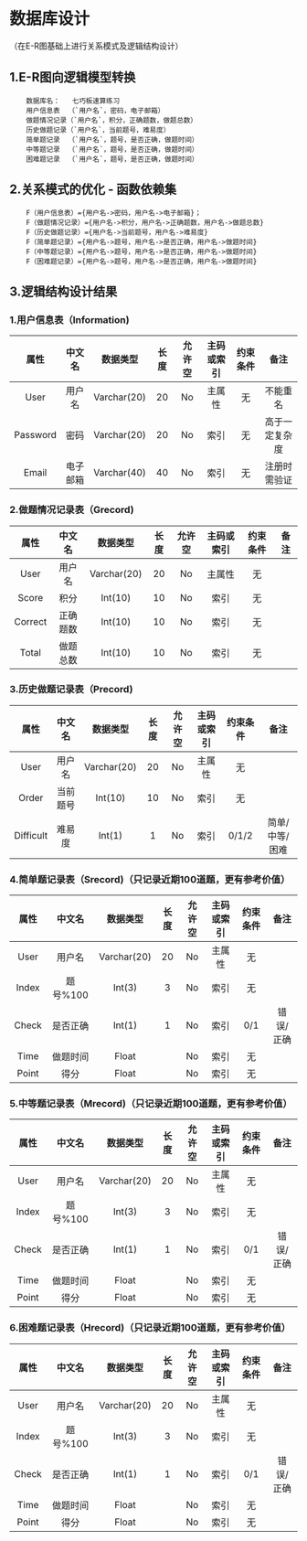 # 数据库设计
（在E-R图基础上进行关系模式及逻辑结构设计）

## 1.E-R图向逻辑模型转换
        数据库名：   七巧板速算练习
        用户信息表  （`用户名`，密码，电子邮箱）
        做题情况记录（`用户名`，积分，正确题数，做题总数）
        历史做题记录（`用户名`，当前题号，难易度）
        简单题记录  （`用户名`，题号，是否正确，做题时间）
        中等题记录  （`用户名`，题号，是否正确，做题时间）
        困难题记录  （`用户名`，题号，是否正确，做题时间）

## 2.关系模式的优化 - 函数依赖集
        F（用户信息表）={用户名->密码，用户名->电子邮箱}；
        F（做题情况记录）={用户名->积分，用户名->正确题数，用户名->做题总数}
        F（历史做题记录）={用户名->当前题号，用户名->难易度}
        F（简单题记录）={用户名->题号，用户名->是否正确，用户名->做题时间}
        F（中等题记录）={用户名->题号，用户名->是否正确，用户名->做题时间}
        F（困难题记录）={用户名->题号，用户名->是否正确，用户名->做题时间}

## 3.逻辑结构设计结果

### 1.用户信息表（Information)
|属性|中文名|数据类型|长度|允许空|主码或索引|约束条件|备注|
|:-:|:-:|:-:|:-:|:-:|:-:|:-:|:-:|
|User|用户名|Varchar(20)|20|No|主属性|无|不能重名|
|Password|密码|Varchar(20)|20|No|索引|无|高于一定复杂度|
|Email|电子邮箱|Varchar(40)|40|No|索引|无|注册时需验证|

### 2.做题情况记录表（Grecord)
|属性|中文名|数据类型|长度|允许空|主码或索引|约束条件|备注|
|:-:|:-:|:-:|:-:|:-:|:-:|:-:|:-:|
|User|用户名|Varchar(20)|20|No|主属性|无||
|Score|积分|Int(10)|10|No|索引|无||
|Correct|正确题数|Int(10)|10|No|索引|无||
|Total|做题总数|Int(10)|10|No|索引|无||

### 3.历史做题记录表（Precord)
|属性|中文名|数据类型|长度|允许空|主码或索引|约束条件|备注|
|:-:|:-:|:-:|:-:|:-:|:-:|:-:|:-:|
|User|用户名|Varchar(20)|20|No|主属性|无||
|Order|当前题号|Int(10)|10|No|索引|无||
|Difficult|难易度|Int(1)|1|No|索引|0/1/2|简单/中等/困难|

### 4.简单题记录表（Srecord)（只记录近期100道题，更有参考价值）
|属性|中文名|数据类型|长度|允许空|主码或索引|约束条件|备注|
|:-:|:-:|:-:|:-:|:-:|:-:|:-:|:-:|
|User|用户名|Varchar(20)|20|No|主属性|无||
|Index|题号%100|Int(3)|3|No|索引|无||
|Check|是否正确|Int(1)|1|No|索引|0/1|错误/正确|
|Time|做题时间|Float| |No|索引|无||
|Point|得分|Float||No|索引|无||

### 5.中等题记录表（Mrecord)（只记录近期100道题，更有参考价值）
|属性|中文名|数据类型|长度|允许空|主码或索引|约束条件|备注|
|:-:|:-:|:-:|:-:|:-:|:-:|:-:|:-:|
|User|用户名|Varchar(20)|20|No|主属性|无||
|Index|题号%100|Int(3)|3|No|索引|无||
|Check|是否正确|Int(1)|1|No|索引|0/1|错误/正确|
|Time|做题时间|Float| |No|索引|无||
|Point|得分|Float||No|索引|无||

### 6.困难题记录表（Hrecord)（只记录近期100道题，更有参考价值）
|属性|中文名|数据类型|长度|允许空|主码或索引|约束条件|备注|
|:-:|:-:|:-:|:-:|:-:|:-:|:-:|:-:|
|User|用户名|Varchar(20)|20|No|主属性|无|
|Index|题号%100|Int(3)|3|No|索引|无|
|Check|是否正确|Int(1)|1|No|索引|0/1|错误/正确|
|Time|做题时间|Float| |No|索引|无|
|Point|得分|Float||No|索引|无||